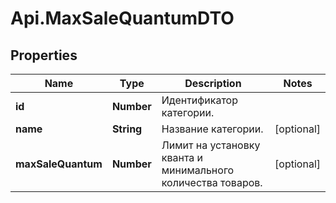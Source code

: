 # Api.MaxSaleQuantumDTO

## Properties

Name | Type | Description | Notes
------------ | ------------- | ------------- | -------------
**id** | **Number** | Идентификатор категории. | 
**name** | **String** | Название категории. | [optional] 
**maxSaleQuantum** | **Number** | Лимит на установку кванта и минимального количества товаров. | [optional] 


